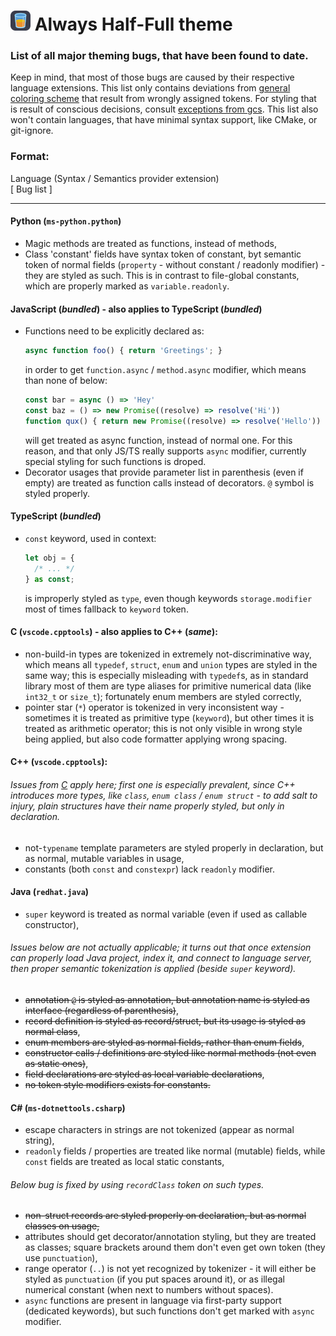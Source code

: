 # ![logo icon small](/img/icon/icon_sm.png) Always Half-Full theme

### List of all major theming bugs, that have been found to date.
Keep in mind, that most of those bugs are caused by their respective language extensions. This list only contains deviations from [general coloring scheme](general_coloring_scheme.md) that result from wrongly assigned tokens. For styling that is result of conscious decisions, consult [exceptions from gcs](exceptions_from_gcs.md). This list also won't contain languages, that have minimal syntax support, like CMake, or git-ignore.

### Format:
Language (Syntax / Semantics provider extension)\
[ Bug list ]

---

#### Python (`ms-python.python`)
- Magic methods are treated as functions, instead of methods,
- Class 'constant' fields have syntax token of constant, byt semantic token of normal fields (`property` - without constant / readonly modifier) - they are styled as such. This is in contrast to file-global constants, which are properly marked as `variable.readonly`.

#### JavaScript (_bundled_) - also applies to TypeScript (_bundled_)
- Functions need to be explicitly declared as:
  ```js
  async function foo() { return 'Greetings'; }
  ```
  in order to get `function.async` / `method.async` modifier, which means than none of below:
  ```js
  const bar = async () => 'Hey'
  const baz = () => new Promise((resolve) => resolve('Hi'))
  function qux() { return new Promise((resolve) => resolve('Hello')) }
  ```
  will get treated as async function, instead of normal one. For this reason, and that only JS/TS really supports `async` modifier, currently special styling for such functions is droped.
- Decorator usages that provide parameter list in parenthesis (even if empty) are treated as function calls instead of decorators. `@` symbol is styled properly.

#### TypeScript (_bundled_)
- `const` keyword, used in context:
  ```ts
  let obj = {
    /* ... */
  } as const;
  ```
  is improperly styled as `type`, even though keywords `storage.modifier` most of times fallback to `keyword` token.

#### C (`vscode.cpptools`) - also applies to C++ (_same_):
- non-build-in types are tokenized in extremely not-discriminative way, which means all `typedef`, `struct`, `enum` and `union` types are styled in the same way; this is especially misleading with `typedef`s, as in standard library most of them are type aliases for primitive numerical data (like `int32_t` or `size_t`); fortunately enum members are styled correctly,
- pointer star (`*`) operator is tokenized in very inconsistent way - sometimes it is treated as primitive type (`keyword`), but other times it is treated as arithmetic operator; this is not only visible in wrong style being applied, but also code formatter applying wrong spacing.

#### C++ (`vscode.cpptools`):
###### Issues from [C](#c-vscodecpptools---also-applies-to-c-same) apply here; first one is especially prevalent, since C++ introduces more types, like `class`, `enum class` / `enum struct` - to add salt to injury, plain structures have their name properly styled, but only in declaration.
- not-`typename` template parameters are styled properly in declaration, but as normal, mutable variables in usage,
- constants (both `const` and `constexpr`) lack `readonly` modifier.

#### Java (`redhat.java`)
- `super` keyword is treated as normal variable (even if used as callable constructor),
###### Issues below are not actually applicable; it turns out that once extension can properly load Java project, index it, and connect to language server, then proper semantic tokenization is applied (beside `super` keyword).
- ~~annotation `@` is styled as annotation, but annotation name is styled as interface (regardless of parenthesis)~~,
- ~~record definition is styled as record/struct, but its usage is styled as normal class~~,
- ~~enum members are styled as normal fields, rather than enum fields~~,
- ~~constructor calls / definitions are styled like normal methods (not even as static ones)~~,
- ~~field declarations are styled as local variable declarations~~,
- ~~no token style modifiers exists for constants.~~

#### C# (`ms-dotnettools.csharp`)
- escape characters in strings are not tokenized (appear as normal string),
- `readonly` fields / properties are treated like normal (mutable) fields, while `const` fields are treated as local static constants,
###### Below bug is fixed by using `recordClass` token on such types.
- ~~non-struct records are styled properly on declaration, but as normal classes on usage,~~  
- attributes should get decorator/annotation styling, but they are treated as classes; square brackets around them don't even get own token (they use `punctuation`),
- range operator (`..`) is not yet recognized by tokenizer - it will either be styled as `punctuation` (if you put spaces around it), or as illegal numerical constant (when next to numbers without spaces).
- `async` functions are present in language via first-party support (dedicated keywords), but such functions don't get marked with `async` modifier.
